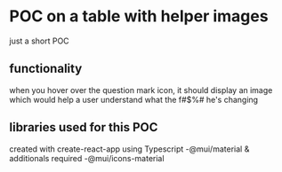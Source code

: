 # POC on a table with helper images

just a short POC

## functionality

when you hover over the question mark icon, it should display an image which would help a user understand what the f#$%# he's changing

## libraries used for this POC

created with create-react-app using Typescript
-@mui/material & additionals required
-@mui/icons-material
